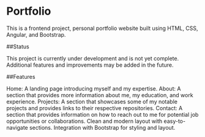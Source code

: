 # Portfolio

This is a frontend project, personal portfolio website built using HTML, CSS, Angular, and Bootstrap.

##Status

This project is currently under development and is not yet complete. Additional features and improvements may be added in the future.

##Features

Home: A landing page introducing myself and my expertise.
About: A section that provides more information about me, my education, and work experience.
Projects: A section that showcases some of my notable projects and provides links to their respective repositories.
Contact: A section that provides information on how to reach out to me for potential job opportunities or collaborations.
Clean and modern layout with easy-to-navigate sections.
Integration with Bootstrap for styling and layout.
